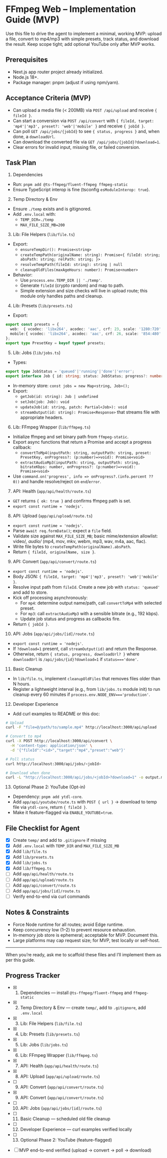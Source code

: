 # FFmpeg Web – Implementation Guide (MVP)

Use this file to drive the agent to implement a minimal, working MVP: upload a file, convert to mp4/mp3 with simple presets, track status, and download the result. Keep scope tight; add optional YouTube only after MVP works.

## Prerequisites
- Next.js app router project already initialized.
- Node.js 18+.
- Package manager: pnpm (adjust if using npm/yarn).

## Acceptance Criteria (MVP)
- Can upload a media file (< 200MB) via `POST /api/upload` and receive `{ fileId }`.
- Can start a conversion via `POST /api/convert` with `{ fileId, target: 'mp4'|'mp3', preset?: 'web'|'mobile' }` and receive `{ jobId }`.
- Can poll `GET /api/jobs/{jobId}` to see `{ status, progress }` and, when done, a `downloadUrl`.
- Can download the converted file via `GET /api/jobs/{jobId}?download=1`.
- Clear errors for invalid input, missing file, or failed conversion.

## Task Plan

1) Dependencies
- Run: `pnpm add @ts-ffmpeg/fluent-ffmpeg ffmpeg-static`
- Ensure TypeScript interop is fine (tsconfig `esModuleInterop: true`).

2) Temp Directory & Env
- Ensure `./temp` exists and is gitignored.
- Add `.env.local` with:
  - `TEMP_DIR=./temp`
  - `MAX_FILE_SIZE_MB=200`

3) Lib: File Helpers (`lib/file.ts`)
- Export:
  - `ensureTempDir(): Promise<string>`
  - `createTempPath(originalName: string): Promise<{ fileId: string; absPath: string; relPath: string; }>`
  - `resolveTempPath(fileId: string): string | null`
  - `cleanupOldFiles(maxAgeHours: number): Promise<number>`
- Behavior:
  - Use `process.env.TEMP_DIR || './temp'`.
  - Generate `fileId` (crypto random) and map to path.
  - Simple extension and size checks will live in upload route; this module only handles paths and cleanup.

4) Lib: Presets (`lib/presets.ts`)
- Export:
```ts
export const presets = {
  web:  { vcodec: 'libx264', acodec: 'aac', crf: 23, scale: '1280:720' },
  mobile:{ vcodec: 'libx264', acodec: 'aac', crf: 26, scale: '854:480' }
};
export type PresetKey = keyof typeof presets;
```

5) Lib: Jobs (`lib/jobs.ts`)
- Types:
```ts
export type JobStatus = 'queued'|'running'|'done'|'error';
export interface Job { id: string; status: JobStatus; progress?: number; inputPath: string; outputPath?: string; error?: string; target: 'mp4'|'mp3'; preset?: 'web'|'mobile'; }
```
- In-memory store: `const jobs = new Map<string, Job>();`
- Export:
  - `getJob(id: string): Job | undefined`
  - `setJob(job: Job): void`
  - `updateJob(id: string, patch: Partial<Job>): void`
  - `streamOutput(id: string): Promise<Response>` that streams file with appropriate headers.

6) Lib: FFmpeg Wrapper (`lib/ffmpeg.ts`)
- Initialize ffmpeg and set binary path from `ffmpeg-static`.
- Export async functions that return a Promise and accept a progress callback:
  - `convertToMp4(inputPath: string, outputPath: string, preset: PresetKey, onProgress?: (p:number)=>void): Promise<void>`
  - `extractAudioMp3(inputPath: string, outputPath: string, bitrateKbps: number, onProgress?: (p:number)=>void): Promise<void>`
- Use `command.on('progress', info => onProgress?.(info.percent ?? 0))` and handle resolve/reject on `end`/`error`.

7) API: Health (`app/api/health/route.ts`)
- `GET` returns `{ ok: true }` and confirms ffmpeg path is set.
- `export const runtime = 'nodejs'`.

8) API: Upload (`app/api/upload/route.ts`)
- `export const runtime = 'nodejs'`.
- Parse `await req.formData()`; expect a `file` field.
- Validate size against `MAX_FILE_SIZE_MB`; basic mime/extension allowlist: video/*, audio/* (mp4, mov, mkv, webm, mp3, wav, m4a, aac, flac).
- Write file bytes to `createTempPath(originalName).absPath`.
- Return `{ fileId, originalName, size }`.

9) API: Convert (`app/api/convert/route.ts`)
- `export const runtime = 'nodejs'`.
- Body JSON: `{ fileId, target: 'mp4'|'mp3', preset?: 'web'|'mobile' }`.
- Resolve input path from `fileId`. Create a new job with `status: 'queued'` and add to store.
- Kick off processing asynchronously:
  - For `mp4`: determine output name/path, call `convertToMp4` with selected preset.
  - For `mp3`: call `extractAudioMp3` with a sensible bitrate (e.g., 192 kbps).
  - Update job status and progress as callbacks fire.
- Return `{ jobId }`.

10) API: Jobs (`app/api/jobs/[id]/route.ts`)
- `export const runtime = 'nodejs'`.
- If `?download=1` present, call `streamOutput(id)` and return the Response.
- Otherwise, return `{ status, progress, downloadUrl? }` where `downloadUrl` is `/api/jobs/{id}?download=1` if `status==='done'`.

11) Basic Cleanup
- In `lib/file.ts`, implement `cleanupOldFiles` that removes files older than N hours.
- Register a lightweight interval (e.g., from `lib/jobs.ts` module init) to run cleanup every 60 minutes if `process.env.NODE_ENV==='production'`.

12) Developer Experience
- Add curl examples to README or this doc:
```bash
# Upload
curl -F "file=@/path/to/sample.mp4" http://localhost:3000/api/upload

# Convert to mp4
curl -X POST http://localhost:3000/api/convert \
  -H 'content-type: application/json' \
  -d '{"fileId":"<id>","target":"mp4","preset":"web"}'

# Poll status
curl http://localhost:3000/api/jobs/<jobId>

# Download when done
curl -L "http://localhost:3000/api/jobs/<jobId>?download=1" -o output.mp4
```

13) Optional Phase 2: YouTube (Opt-in)
- Dependency: `pnpm add ytdl-core`.
- Add `app/api/youtube/route.ts` with `POST { url }` → download to temp file via `ytdl-core`, return `{ fileId }`.
- Make it feature-flagged via `ENABLE_YOUTUBE=true`.

## File Checklist for Agent
- [x] Create `temp/` and add to `.gitignore` if missing
- [x] Add `.env.local` with `TEMP_DIR` and `MAX_FILE_SIZE_MB`
- [x] Add `lib/file.ts`
- [x] Add `lib/presets.ts`
- [x] Add `lib/jobs.ts`
- [x] Add `lib/ffmpeg.ts`
- [ ] Add `app/api/health/route.ts`
- [ ] Add `app/api/upload/route.ts`
- [ ] Add `app/api/convert/route.ts`
- [ ] Add `app/api/jobs/[id]/route.ts`
- [ ] Verify end-to-end via curl commands

## Notes & Constraints
- Force Node runtime for all routes; avoid Edge runtime.
- Keep concurrency low (1–2) to prevent resource exhaustion.
- In-memory job store is ephemeral; acceptable for MVP. Document this.
- Large platforms may cap request size; for MVP, test locally or self-host.

---

When you’re ready, ask me to scaffold these files and I’ll implement them as per this guide.

## Progress Tracker
- [x] 1) Dependencies — install `@ts-ffmpeg/fluent-ffmpeg` and `ffmpeg-static`
- [x] 2) Temp Directory & Env — create `temp/`, add to `.gitignore`, add `.env.local`
- [x] 3) Lib: File Helpers (`lib/file.ts`)
- [x] 4) Lib: Presets (`lib/presets.ts`)
- [x] 5) Lib: Jobs (`lib/jobs.ts`)
- [x] 6) Lib: FFmpeg Wrapper (`lib/ffmpeg.ts`)
- [x] 7) API: Health (`app/api/health/route.ts`)
- [x] 8) API: Upload (`app/api/upload/route.ts`)
- [ ] 9) API: Convert (`app/api/convert/route.ts`)
- [x] 9) API: Convert (`app/api/convert/route.ts`)
- [ ] 10) API: Jobs (`app/api/jobs/[id]/route.ts`)
- [ ] 11) Basic Cleanup — scheduled old file cleanup
- [ ] 12) Developer Experience — curl examples verified locally
- [ ] 13) Optional Phase 2: YouTube (feature-flagged)

- [ ] MVP end-to-end verified (upload → convert → poll → download)
